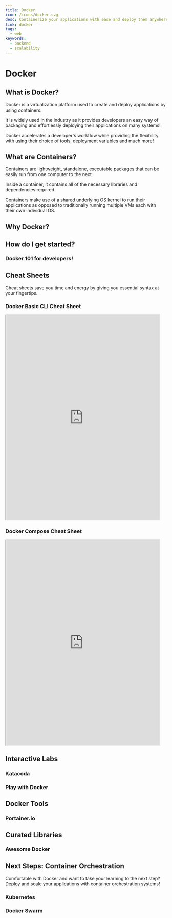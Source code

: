 ```yaml
---
title: Docker
icon: /icons/docker.svg
desc: Containerize your applications with ease and deploy them anywhere!
link: docker
tags:
  - web
keywords:
  - backend
  - scalability
---
```


# Docker

## What is Docker?

Docker is a virtualization platform used to create and deploy applications by
using containers.

It is widely used in the industry as it provides developers an easy way of
packaging and effortlessly deploying their applications on many systems!

Docker accelerates a developer's workflow while providing the flexibility with
using their choice of tools, deployment variables and much more!

## What are Containers?

Containers are lightweight, standalone, executable packages that can be easily
run from one computer to the next.

Inside a container, it contains all of the necessary libraries and dependencies
required.

Containers make use of a shared underlying OS kernel to run their applications
as opposed to traditionally running multiple VMs each with their own individual
OS.

<grid-1-x-2 button="Check it out!" :reversed="true" link="https://www.netapp.com/us/info/what-are-containers.aspx" img-src="https://www.docker.com/sites/default/files/d8/2018-11/docker-containerized-and-vm-transparent-bg.png" desc="Find out more about containers and their benefits!"></grid-1-x-2>

## Why Docker?

<VideoContainer vid-src="https://www.youtube.com/embed/_dfLOzuIg2o"></VideoContainer>

## How do I get started?

### Docker 101 for developers!

<grid-1-x-2 button="Start Learning!" link="https://www.docker.com/101-tutorial" img-src="https://www.docker.com/sites/default/files/d8/2020-03/playwithdockertoo.png" desc="In this course, you will learn the Docker basics through a series of interactive tutorials!" button="Start Learning!"></grid-1-x-2>

## Cheat Sheets

Cheat sheets save you time and energy by giving you essential syntax at your
fingertips.

<div class="scrolling-wrapper">
  
  <div class="scroll-child">

### Docker Basic CLI Cheat Sheet

   <iframe src="https://lostindetails.com/cheatsheet/docker/docker_blue2_light.pdf" width="480" height="640"></iframe>
   </div>

   <div class="scroll-child">

### Docker Compose Cheat Sheet

   <iframe src="https://cheatography.com//gauravpandey44/cheat-sheets/docker-compose/pdf_bw/" width="480" height="640"></iframe>
   </div>
</div>

<grid-1-x-2 img-Src="https://raw.githubusercontent.com/sangam14/dockercheatsheets/master/dockercheatsheet8.png" link="http://dockerlabs.collabnix.com/docker/cheatsheet/" button="Check it out!" desc="An essential and comprehensive list of most Docker commands with usage examples!"></grid-1-x-2>
<grid-1-x-2 :reversed="true" img-Src="https://extremeautomation.io/img/cheatsheets/cheat_sheet_docker_page_1.png" link="https://extremeautomation.io/img/cheatsheets/cheat_sheet_docker_page_1.png" button="Check it out!" desc="A DockerFile and definition cheat sheet!"></grid-1-x-2>

## Interactive Labs

### Katacoda

<grid-1-x-2 img-Src="https://raw.githubusercontent.com/katacoda/scenario-examples/master/assets/avatar.png" link="https://www.katacoda.com/courses/docker" button="Check it out!" desc="Get more hands on experience with Docker and containers through interactive labs and scenarios!"></grid-1-x-2>

### Play with Docker

<grid-1-x-2 :reversed="true" img-Src="https://www.docker.com/sites/default/files/d8/styles/role_icon/public/2020-01/Moby-and-Friends.jpeg?itok=pwBxOtY6" link="https://training.play-with-docker.com/" button="Check it out!" desc="More labs and tutorials that are specific to Developers, System Administrators and more!"></grid-1-x-2>

## Docker Tools

### Portainer.io

<grid-1-x-2 img-Src="https://raw.githubusercontent.com/portainer/portainer/develop/app/assets/images/logo_alt.png" link="https://www.portainer.io/" button="Check it out!" desc="Setup and deploy your containers with a click of a button!"></grid-1-x-2>

## Curated Libraries

### Awesome Docker

<grid-1-x-2 :reversed="true" img-Src="https://deploybot.com/assets/blog/Using-Docker-Containersposting.png" link="https://github.com/veggiemonk/awesome-docker#contents-" button="Check it out!" desc="A curated list of awesome resources, projects, tools and other things related to Docker!"></grid-1-x-2>

## Next Steps: Container Orchestration

Comfortable with Docker and want to take your learning to the next step? Deploy
and scale your applications with container orchestration systems!

### Kubernetes

<grid-1-x-2 img-Src="https://raw.githubusercontent.com/kubernetes/kubernetes/master/logo/logo.png" link="https://kubernetes.io/docs/concepts/overview/what-is-kubernetes/" button="Explore Kubernetes!" desc="The most popular container orchestration system used to launch and scale your applications!"></grid-1-x-2>

### Docker Swarm

<grid-1-x-2 :reversed="true" img-Src="https://raw.githubusercontent.com/play-with-docker/play-with-docker/master/www/assets/swarm.png" link="https://rominirani.com/docker-swarm-tutorial-b67470cf8872" button="Explore Docker Swarm!" desc="Another widely used orchestration system for managing containers!"></grid-1-x-2>
